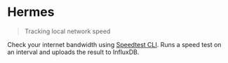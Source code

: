 # Hermes
> Tracking local network speed

Check your internet bandwidth using [Speedtest CLI](https://www.speedtest.net/apps/cli).
Runs a speed test on an interval and uploads the result to InfluxDB.
